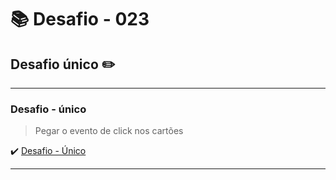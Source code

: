 # :books: Desafio - 023

## Desafio único :pencil2:

---

### Desafio - único

> Pegar o evento de click nos cartões

:heavy_check_mark: [Desafio - Único](https://github.com/milafrn/jogo-da-memoria/commit/79357643d7be0c5693cce609322223addfb60f1e)

---
